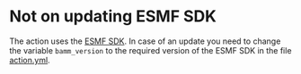 <!--
#######################################################################
# Copyright (c) 2023 Contributors to the Eclipse Foundation
#
# See the NOTICE file(s) distributed with this work for additional
# information regarding copyright ownership.
#
# This work is made available under the terms of the
# Creative Commons Attribution 4.0 International (CC-BY-4.0) license,
# which is available at
# https://creativecommons.org/licenses/by/4.0/legalcode.
#
# SPDX-License-Identifier: CC-BY-4.0
#######################################################################
-->
# Not on updating ESMF SDK 
The action uses the [ESMF SDK](https://github.com/eclipse-esmf/esmf-sdk). In case of an update you need to change the variable ``bamm_version`` to the required version of the ESMF SDK in the file [action.yml](action.yml).
